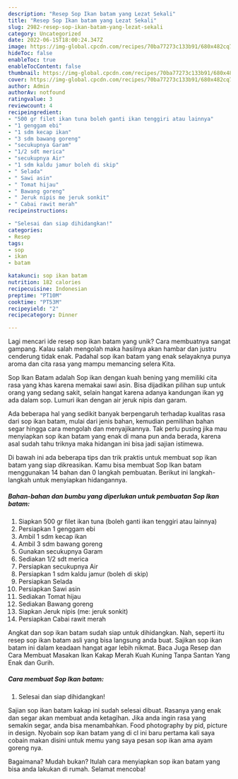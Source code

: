 ```yaml
---
description: "Resep Sop Ikan batam yang Lezat Sekali"
title: "Resep Sop Ikan batam yang Lezat Sekali"
slug: 2982-resep-sop-ikan-batam-yang-lezat-sekali
category: Uncategorized
date: 2022-06-15T18:00:24.347Z
image: https://img-global.cpcdn.com/recipes/70ba77273c133b91/680x482cq70/sop-ikan-batam-foto-resep-utama.jpg
hideToc: false
enableToc: true
enableTocContent: false
thumbnail: https://img-global.cpcdn.com/recipes/70ba77273c133b91/680x482cq70/sop-ikan-batam-foto-resep-utama.jpg
cover: https://img-global.cpcdn.com/recipes/70ba77273c133b91/680x482cq70/sop-ikan-batam-foto-resep-utama.jpg
author: Admin
authorAv: notfound
ratingvalue: 3
reviewcount: 4
recipeingredient:
- "500 gr filet ikan tuna boleh ganti ikan tenggiri atau lainnya"
- "1 genggam ebi"
- "1 sdm kecap ikan"
- "3 sdm bawang goreng"
- "secukupnya Garam"
- "1/2 sdt merica"
- "secukupnya Air"
- "1 sdm kaldu jamur boleh di skip"
- " Selada"
- " Sawi asin"
- " Tomat hijau"
- " Bawang goreng"
- " Jeruk nipis me jeruk sonkit"
- " Cabai rawit merah"
recipeinstructions:

- "Selesai dan siap dihidangkan!"
categories:
- Resep
tags:
- sop
- ikan
- batam

katakunci: sop ikan batam 
nutrition: 182 calories
recipecuisine: Indonesian
preptime: "PT10M"
cooktime: "PT53M"
recipeyield: "2"
recipecategory: Dinner

---
```





Lagi mencari ide resep sop ikan batam yang unik? Cara membuatnya sangat gampang. Kalau salah mengolah maka hasilnya akan hambar dan justru cenderung tidak enak. Padahal sop ikan batam yang enak selayaknya punya aroma dan cita rasa yang mampu memancing selera Kita.





Sop Ikan Batam adalah Sop ikan dengan kuah bening yang memiliki cita rasa yang khas karena memakai sawi asin. Bisa dijadikan pilihan sup untuk orang yang sedang sakit, selain hangat karena adanya kandungan ikan yg ada dalam sop. Lumuri ikan dengan air jeruk nipis dan garam.

Ada beberapa hal yang sedikit banyak berpengaruh terhadap kualitas rasa dari sop ikan batam, mulai dari jenis bahan, kemudian pemilihan bahan segar hingga cara mengolah dan menyajikannya. Tak perlu pusing jika mau menyiapkan sop ikan batam yang enak di mana pun anda berada, karena asal sudah tahu triknya maka hidangan ini bisa jadi sajian istimewa.






Di bawah ini ada beberapa tips dan trik praktis untuk membuat sop ikan batam yang siap dikreasikan. Kamu bisa membuat Sop Ikan batam menggunakan 14 bahan dan 0 langkah pembuatan. Berikut ini langkah-langkah untuk menyiapkan hidangannya.

<!--inarticleads1-->

##### Bahan-bahan dan bumbu yang diperlukan untuk pembuatan Sop Ikan batam:

1. Siapkan 500 gr filet ikan tuna (boleh ganti ikan tenggiri atau lainnya)
1. Persiapkan 1 genggam ebi
1. Ambil 1 sdm kecap ikan
1. Ambil 3 sdm bawang goreng
1. Gunakan secukupnya Garam
1. Sediakan 1/2 sdt merica
1. Persiapkan secukupnya Air
1. Persiapkan 1 sdm kaldu jamur (boleh di skip)
1. Persiapkan  Selada
1. Persiapkan  Sawi asin
1. Sediakan  Tomat hijau
1. Sediakan  Bawang goreng
1. Siapkan  Jeruk nipis (me: jeruk sonkit)
1. Persiapkan  Cabai rawit merah


Angkat dan sop ikan batam sudah siap untuk dihidangkan. Nah, seperti itu resep sop ikan batam asli yang bisa langsung anda buat. Sajikan sop ikan batam ini dalam keadaan hangat agar lebih nikmat. Baca Juga Resep dan Cara Membuat Masakan Ikan Kakap Merah Kuah Kuning Tanpa Santan Yang Enak dan Gurih. 

<!--inarticleads2-->

##### Cara membuat Sop Ikan batam:


1. Selesai dan siap dihidangkan!

Sajian sop ikan batam kakap ini sudah selesai dibuat. Rasanya yang enak dan segar akan membuat anda ketagihan. Jika anda ingin rasa yang semakin segar, anda bisa menambahkan. Food photography by pid, picture in design. Nyobain sop ikan batam yang di cl ini baru pertama kali saya cobain makan disini untuk memu yang saya pesan sop ikan ama ayam goreng nya. 

Bagaimana? Mudah bukan? Itulah cara menyiapkan sop ikan batam yang bisa anda lakukan di rumah. Selamat mencoba!

